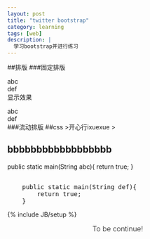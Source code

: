 ```yaml
---
layout: post
title: "twitter bootstrap"
category: learning
tags: [web]
description: |
  学习bootstrap并进行练习
---
```


##排版
###固定排版
    <div class="row show-grid">
      <div class="span4">abc</div>
      <div class="span8">def</div>
    </div>
显示效果
<div class="container">
<div class="row show-grid">
<div class="span4">abc</div>
<div class="span8">def</div>
</div>
</div>
###流动排版
##css
>开心行ixuexue
>
<h2>bbbbbbbbbbbbbbbbbb</h2>
     public static main(String abc){
        return true;
    }

<pre>

    public static main(String def){
        return true;
    }   
</pre>
{% include JB/setup %}




<div class="alert alert-block alert-warn form-inline" style="text-align:center; vertical-align:middle; font-size: 16px; font-weight:300;">To be continue!</div>
